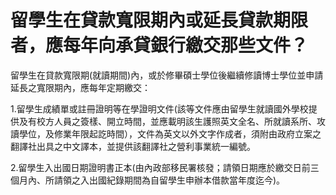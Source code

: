 # 留學生在貸款寬限期內或延長貸款期限者，應每年向承貸銀行繳交那些文件？

留學生在貸款寬限期(就讀期間)內，或於修畢碩士學位後繼續修讀博士學位並申請延長之寬限期內，應每年定期繳交：

1.留學生成績單或註冊證明等在學證明文件(該等文件應由留學生就讀國外學校提供及有校方人員之簽樣、開立時間，並應載明該生護照英文全名、所就讀系所、攻讀學位，及修業年限起訖時間），文件為英文以外文字作成者，須附由政府立案之翻譯社出具之中文譯本，並提供該翻譯社之營利事業統一編號。

2.留學生入出國日期證明書正本(由內政部移民署核發；請領日期應於繳交日前三個月內、所請領之入出國紀錄期間為自留學生申辦本借款當年度迄今)。
